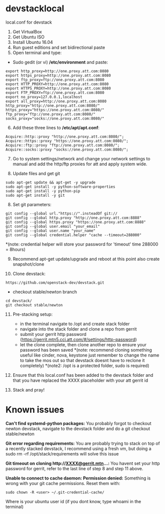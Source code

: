 # devstacklocal
local.conf for devstack

1. Get VirtualBox
2. Get Ubuntu ISO
3. Install Ubuntu 16.04
4. Run guest editions and set bidirectional paste
5. Open terminal and type:
  * Sudo gedit (or vi) **/etc/environment** and paste:
```
export http_proxy=http://one.proxy.att.com:8080
export https_proxy=http://one.proxy.att.com:8080
export ftp_proxy=ftp://one.proxy.att.com:8080
export HTTP_PROXY=http://one.proxy.att.com:8080
export HTTPS_PROXY=http://one.proxy.att.com:8080
export FTP_PROXY=ftp://one.proxy.att.com:8080
export no_proxy=127.0.0.1,localhost
export all_proxy=http://one.proxy.att.com:8080
http_proxy="http://one.proxy.att.com:8080/"
https_proxy="https://one.proxy.att.com:8080/"
ftp_proxy="ftp://one.proxy.att.com:8080/"
socks_proxy="socks://one.proxy.att.com:8080/"
```

6. Add these three lines to **/etc/apt/apt.conf**:
```
Acquire::http::proxy "http://one.proxy.att.com:8080/";
Acquire::https::proxy "https://one.proxy.att.com:8080/";
Acquire::ftp::proxy "ftp://one.proxy.att.com:8080/";
Acquire::socks::proxy "socks://one.proxy.att.com:8080/";
```

7. Go to system settings/network and change your network settings to manual and add the http/ftp proxies for att and apply system wide.

8. Update files and get git
```
sudo apt-get update && apt-get -y upgrade
sudo apt-get install -y python-software-properties
sudo apt-get install -y python-pip
sudo apt-get install -y git
```

8. Set git parameters:
```
git config --global url."https://".insteadOf git://
git config --global http.proxy "http://one.proxy.att.com:8888"
git config --global https.proxy "https://one.proxy.att.com:8888"
git config --global user.email "your_email"
git config --global user.name "your_name"
git config --global credential.helper "cache --timeout=288000"
```
  *(note: credential helper will store your password for 'timeout' time 288000 = 8hours)

9. Recommend apt-get update/upgrade and reboot at this point also create snapshot/clone

10. Clone devstack:
```
https://github.com/openstack-dev/devstack.git
```
  * checkout stable/newton branch
```
cd devstack/
git checkout stable/newton
```

11. Pre-stacking setup:
    * in the terminal navigate to /opt and create stack folder
    * navigate into the stack folder and clone a repo from gerrit
    * submit your gerrit http password (https://gerrit.mtn5.cci.att.com/#/settings/http-password)
    * let the clone complete, then clone another repo to ensure your password has been saved
    *(note: recommend cloning something useful like cinder, nova, keystone just remember to change the name to take the mos out so that devstack doesnt have to reclone it completely)
    *(note2: /opt is a protected folder, sudo is required)

12. Ensure that this local.conf has been added to the devstack folder and that you have replaced the XXXX placeholder with your att gerrit id

13. Stack and pray!


# Known issues

**Can't find systemd-python packages:** You probably forgot to checkout newton devstack, navigate to the devstack folder and do a git checkout stable/newton

**Git error regarding requirements:** You are probably trying to stack on top of a recently stacked devstack, I recommend using a fresh vm, but doing a sudo rm -rf /opt/stack/requirements will solve this issue

**Git timeout on cloning http://XXXX@gerrit.mtn...:** You havent set your http password for gerrit, refer to the last line of step 8 and step 11 above.

**Unable to connect to cache daemon: Permission denied:** Something is wrong with your git cache permissions. Reset them with:
```
sudo chown -R <user> ~/.git-credential-cache/
```
Where <user> is your ubuntu user id (if you dont know, type whoami in the terminal)
